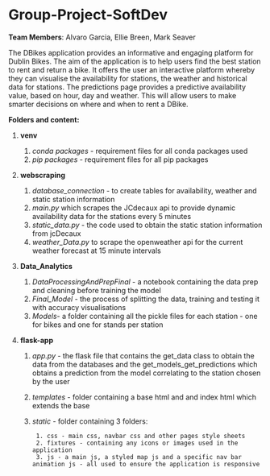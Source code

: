 # Group-Project-SoftDev
**Team Members**: Alvaro Garcia, Ellie Breen, Mark Seaver 

The DBikes application provides an informative and engaging platform for Dublin Bikes. The aim of the application is to help users find the best station to rent and return a bike. It offers the user an interactive platform whereby they can visualise the availability for stations, the weather and historical data for stations. The predictions page provides a predictive availability value, based on hour, day and weather. This will allow users to make smarter decisions on where and when to rent a DBike.

**Folders and content:**
1. **venv**
      1. _conda packages_ - requirement files for all conda packages used
      2. _pip packages_ - requirement files for all pip packages

2. **webscraping**
      1. _database_connection_ - to create tables for availability, weather and static station information
      2. _main.py_ which scrapes the JCdecaux api to provide dynamic availability data for the stations every 5 minutes
      3. _static_data.py_ - the code used to obtain the static station information from jcDecaux
      4. _weather_Data.py_ to scrape the openweather api for the current weather forecast at 15 minute intervals

3. **Data_Analytics**
      1. _DataProcessingAndPrepFinal_ - a notebook containing the data prep and cleaning before training the model 
      2. _Final_Model_ - the process of splitting the data, training and testing it with accuracy visualisations
      3. _Models_- a folder containing all the pickle files for each station - one for bikes and one for stands per station

4.  **flask-app**
      1. _app.py_ - the flask file that contains the get_data class to obtain the data from the databases and the get_models_get_predictions which obtains a prediction from the model          correlating to the station chosen by the user       
      2. _templates_ - folder containing a base html and and index html which extends the base      
      3. _static_ - folder containing 3 folders:

              1. css - main css, navbar css and other pages style sheets
              2. fixtures - containing any icons or images used in the application
              3. js - a main js, a styled map js and a specific nav bar animation js - all used to ensure the application is responsive 

